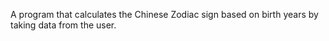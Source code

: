 A program that calculates the Chinese Zodiac sign based on birth years by taking data from the user.

